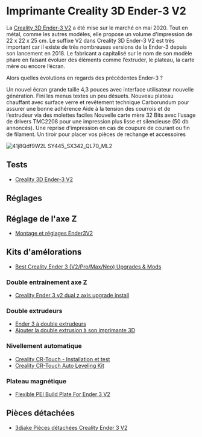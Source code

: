 # Imprimante Creality 3D Ender-3 V2

La [Creality 3D Ender-3 V2](https://www.creality.com/fr/products/ender-3-v2-3d-printer-csco) a été mise sur le marché en mai 2020. Tout en métal, comme les autres modèles, elle propose un volume d'impression de 22 x 22 x 25 cm.
Le suffixe V2 dans Creality 3D Ender-3 V2 est très important car il existe de très nombreuses versions de la Ender-3 depuis son lancement en 2018. Le fabricant a capitalisé sur le nom de son modèle phare en faisant évoluer des éléments comme l’extruder, le plateau, la carte mère ou encore l’écran.

Alors quelles évolutions en regards des précédentes Ender-3 ?

Un nouvel écran grande taille 4,3 pouces avec interface utilisateur nouvelle génération. Fini les menus textes un peu désuets.
Nouveau plateau chauffant avec surface verre et revêtement technique Carborundum pour assurer une bonne adhérence
Aide à la tension des courrois et de l’extrudeur via des molettes faciles
Nouvelle carte mère 32 Bits avec l’usage de drivers TMC2208 pour une impression plus lisse et silencieuse (50 db annoncés).
Une reprise d’impression en cas de coupure de courant ou fin de filament.
Un tiroir pour placer vos pièces de rechange et accessoires

![41j8Qdf9W2L _SY445_SX342_QL70_ML2_](https://github.com/La-Bricole-numerique-Avrille/Impression-3D/assets/938089/05611fea-911e-42eb-8626-34cb189a6363)

## Tests

 * [Creality 3D Ender-3 V2](https://www.planetenumerique.com/bons-plans/la-derniere-imprimante-creality-3d,4880.html)

## Réglages

## Réglage de l'axe Z

 * [Montage et réglages Ender3V2](https://www.youtube.com/watch?v=MKBW-QHi4HE)

## Kits d'amélorations

 * [Best Creality Ender 3 (V2/Pro/Max/Neo) Upgrades & Mods](https://all3dp.com/1/20-must-creality-ender-3-upgrades-mods/)

### Double entrainement axe Z

 * [Creality Ender 3 v2 dual z axis upgrade install](https://www.youtube.com/watch?v=gTVP3hL3zvU)

### Double extrudeurs
 
 * [Ender 3 à double extrudeurs](https://www.youtube.com/watch?v=fVF3f2kPgZM)
 * [Ajouter la double extrusion à son imprimante 3D](https://www.youtube.com/watch?v=yrZ4T2xQLgo)

### Nivellement automatique

 * [Creality CR-Touch - Installation et test](https://www.youtube.com/watch?v=8ot5Zq1EAx8)
 * [Creality CR-Touch Auto Leveling Kit](https://crealityfrance.fr/products/creality-cr-touch-auto-leveling-kit-pas-cher)

### Plateau magnétique

 * [Flexible PEI Build Plate For Ender 3 V2](https://www.creality3dofficial.com/products/upgraded-flexible-pei-heated-bed-for-ender-3pro-ender-5pro-ender-3-v2)

## Pièces détachées

 * [3djake Pièces détachées Creality Ender 3 V2](https://www.3djake.fr/creality-3d?&f%5B65%5D=1158)
